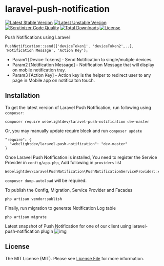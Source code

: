 # laravel-push-notification
[![Latest Stable Version](https://poser.pugx.org/webelightdev/laravel-push-notification/v/stable)](https://packagist.org/packages/webelightdev/laravel-push-notification)
[![Latest Unstable Version](https://poser.pugx.org/webelightdev/laravel-push-notification/v/unstable)](https://packagist.org/packages/webelightdev/laravel-push-notification)
[![Scrutinizer Code Quality](https://scrutinizer-ci.com/g/webelightdev/laravel-push-notification/badges/quality-score.png?b=master)](https://scrutinizer-ci.com/g/webelightdev/laravel-push-notification/?branch=master)
[![Total Downloads](https://poser.pugx.org/webelightdev/laravel-push-notification/downloads)](https://packagist.org/packages/webelightdev/laravel-push-notification)
[![License](https://poser.pugx.org/webelightdev/laravel-push-notification/license)](https://packagist.org/packages/webelightdev/laravel-push-notification)

Push Notifications using Laravel
```
PushNotification::send(['deviceToken1', 'deviceToken2',..], 'Notification Message', 'Action Key');
```
- Param1 [Device Tokens] - Send Notification to single/mutiple devices.
- Param2 [Notification Message] - Notification Message that will display on mobile notification tray.
- Param3 [Action Key] - Action key is the helper to redirect user to any page in Mobile app on notificaiton touch.

## Installation
To get the latest version of Laravel Push Notification, run following using `composer`:
```
composer require webelightdev/laravel-push-notification dev-master
```
Or, you may manually update require block and run `composer update`
```
"require": {
  "webelightdev/laravel-push-notification": "dev-master"
}
```

Once Laravel Push Notification is installed, You need to register the Service Provider in `config/app.php`, 
Add following in `providers` list
```
Webelightdev\LaravelPushNotification\PushNotificationServiceProvider::class,
```
 
`composer dump-autoload` will be required.

To publish the Config, Migration, Service Provider and Facades
```
php artisan vendor:publish
```

Finally, run migration to generate Notification Log table
```
php artisan migrate
```

Latest snapshot of Push Notification for one of our client using laravel-push-notification plugin
![img](http://i.imgur.com/IsKFkWW.jpg)

## License
The MIT License (MIT). Please see [License File](LICENSE.md) for more information.
